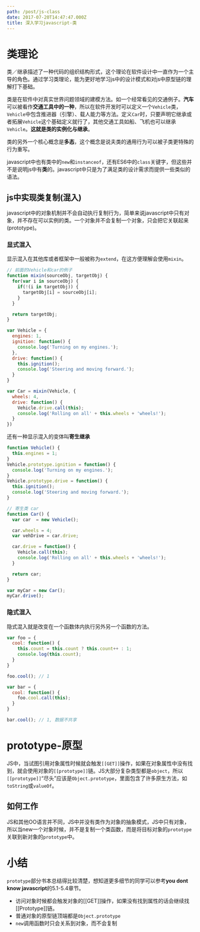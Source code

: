 ```yaml
---
path: /post/js-class
date: 2017-07-20T14:47:47.000Z
title: 深入学习javascript-类
---
```


# 类理论
类／继承描述了一种代码的组织结构形式，这个理论在软件设计中一直作为一个主导的角色。通过学习类理论，能为更好地学习js中的设计模式和对js中原型链的理解打下基础。

类是在软件中对真实世界问题领域的建模方法。如一个经常看见的交通例子。**汽车**可以被看作**交通工具中的一种**，所以在软件开发时可以定义一个`Vehicle`类，`Vehicle`中包含推进器（引擎）、载人能力等方法。定义`Car`时，只要声明它继承或者拓展`Vehicle`这个基础定义就行了，其他交通工具如船、飞机也可以继承`Vehicle`。**这就是类的实例化与继承**。

类的另外一个核心概念是**多态**，这个概念是说夫类的通用行为可以被子类更特殊的行为重写。

javascript中也有类中的`new`和`instanceof`，还有ES6中的`class`关键字，但这些并不是说明js中有**类**的。javascript中只是为了满足类的设计需求而提供一些类似的语法。

## js中实现类复制(混入)
javascript中的对象机制并不会自动执行复制行为，简单来说javascript中只有对象，并不存在可以实例的类。一个对象并不会复制一个对象，只会把它关联起来(prototype)。

<!-- more -->

### 显式混入
显示混入在其他库或者框架中一般被称为`extend`，在这方便理解会使用`mixin`。
```javascript
// 前面的Vehicle和car的例子
function mixin(sourceObj, targetObj) {
  for(var i in sourceObj) {
    if(!(i in targetObj)) {
      targetObj[i] = sourceObj[i];
    }
  }

  return targetObj;
}

var Vehicle = {
  engines: 1,
  ignition: function() {
    console.log('Turning on my engines.');
  },
  drive: function() {
    this.ignition();
    console.log('Steering and moving forward.');
  }
}

var Car = mixin(Vehicle, {
  wheels: 4,
  drive: function() {
    Vehicle.drive.call(this);
    console.log('Rolling on all' + this.wheels + 'wheels!');
  }
})
```

还有一种显示混入的变体叫**寄生继承**
```javascript
function Vehicle() {
  this.engines = 1;
}
Vehicle.prototype.ignition = function() {
  console.log('Turning on my engines.');
}
Vehicle.prototype.drive = function() {
  this.ignition();
  console.log('Steering and moving forward.');
}

// 寄生类 car
function Car() {
  var car  = new Vehicle();

  car.wheels = 4;
  var vehDrive = car.drive;

  car.drive = function() {
    Vehicle.call(this);
    console.log('Rolling on all' + this.wheels + 'wheels!');
  }

  return car;
}

var myCar = new Car();
myCar.drive();
```

### 隐式混入
隐式混入就是改变在一个函数体内执行另外另一个函数的方法。
```javascript
var foo = {
  cool: function() {
    this.count = this.count ? this.count++ : 1;
    console.log(this.count);
  }
}

foo.cool(); // 1

var bar = {
  cool: function() {
    foo.cool.call(this);
  }
}

bar.cool(); // 1, 数据不共享
```

# prototype-原型
JS中，当试图引用对象属性时候就会触发`[[GET]]`操作，如果在对象属性中没有找到，就会使用对象的`[[prototype]]`链。JS大部分复杂类型都是`object`，所以`[[prototype]]`“尽头”应该是`Object.prototype`，里面包含了许多原生方法，如`toString`或`valueOf`。

## 如何工作
JS和其他OO语言并不同，JS中并没有类作为对象的抽象模式，JS中只有对象，所以当new一个对象时候，并不是复制一个类函数，而是将目标对象的`prototype`关联到新对象的`prototype`中。

# 小结
`prototype`部分书本总结得比较清楚，想知道更多细节的同学可以参考**you dont know javascript**的5.1-5.4章节。
* 访问对象时候都会触发对象的[[GET]]操作，如果没有找到属性的话会继续找[[Prototype]]链。
* 普通对象的原型链顶端都是`Object.prototype`
* `new`调用函数时只会关系到对象，而不会复制
